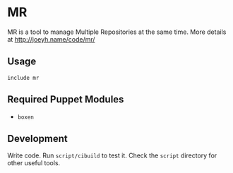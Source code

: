 # MR

MR is a tool to manage Multiple Repositories at the same time.
More details at http://joeyh.name/code/mr/

## Usage

```puppet
include mr
```

## Required Puppet Modules

* `boxen`

## Development

Write code. Run `script/cibuild` to test it. Check the `script`
directory for other useful tools.
